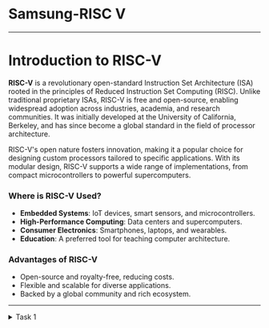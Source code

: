 # Samsung-RISC V
-----
# Introduction to RISC-V

**RISC-V** is a revolutionary open-standard Instruction Set Architecture (ISA) rooted in the principles of Reduced Instruction Set Computing (RISC). Unlike traditional proprietary ISAs, RISC-V is free and open-source, enabling widespread adoption across industries, academia, and research communities. It was initially developed at the University of California, Berkeley, and has since become a global standard in the field of processor architecture.

RISC-V's open nature fosters innovation, making it a popular choice for designing custom processors tailored to specific applications. With its modular design, RISC-V supports a wide range of implementations, from compact microcontrollers to powerful supercomputers.

### Where is RISC-V Used?
- **Embedded Systems**: IoT devices, smart sensors, and microcontrollers.
- **High-Performance Computing**: Data centers and supercomputers.
- **Consumer Electronics**: Smartphones, laptops, and wearables.
- **Education**: A preferred tool for teaching computer architecture.

### Advantages of RISC-V
- Open-source and royalty-free, reducing costs.
- Flexible and scalable for diverse applications.
- Backed by a global community and rich ecosystem.
-----
<details>
<summary>Task 1</summary>

#### Objective:
To install the RISC-V toolchain using VDI, write a C program to calculate the sum of numbers from 1 to N, and verify that the output from the C program matches the result obtained using the RISC-V compiler.

---

#### Steps Performed:

1. **Install the RISC-V Toolchain**  
   - Installed the RISC-V toolchain using the provided VDI (Virtual Desktop Infrastructure).
   - Verified the installation by running a simple test program.

2. **Write a C Program to Compute the Sum of Numbers (1 to N):**  
   - Created a C program that accepts `N` as input and computes the sum using the formula:
     \[
     \text{Sum} = \frac{N \times (N + 1)}{2}
     \]

   - Program Output:
     - Accepts an integer input `N`.
     - Computes and prints the sum.

3. **Run the Program Using the RISC-V Compiler:**
   - Compiled and executed the program on the RISC-V platform.
   - Verified the output against the standard C compiler's result.

4. **Validation:**
   - Wrote a separate program to compare the results of the two compilers.
   - Confirmed that the outputs from the C program and the RISC-V compiler match.

---

#### Files Included:
- `sum.c`: The C program to compute the sum of numbers from 1 to N.
- `verify_output.c`: A program to validate that the outputs from the standard compiler and the RISC-V compiler are identical.
- `output_log.txt`: Logs of the program execution and comparison results.

---

#### Instructions to Run:
1. **Compile and Run the C Program:**
   ```bash
   gcc sum.c -o sum
   ./sum


